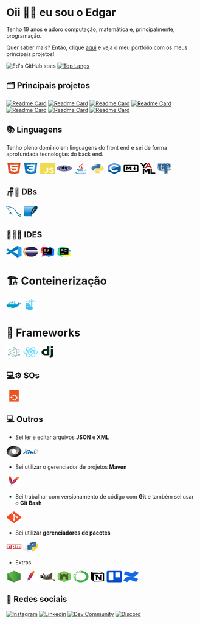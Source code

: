 
# Oii 👋🏼 eu sou o Edgar
Tenho 19 anos e adoro computação, matemática e, principalmente, programação.

Quer saber mais? Então, clique [aqui](https://eded001.github.io/portfolio/) e veja o meu portfólio com os meus principais projetos!

![Ed's GitHub stats](https://github-readme-stats.vercel.app/api?username=eded001&hide=stars,issues,prs_merged_percentage,prs&show_icons=true)
[![Top Langs](https://github-readme-stats.vercel.app/api/top-langs/?username=eded001&layout=donut)](https://github.com/anuraghazra/github-readme-stats)

## 🗂️ Principais projetos
[![Readme Card](https://github-readme-stats.vercel.app/api/pin/?username=theheapsters&repo=duck-manager)](https://github.com/theheapsters/duck-manager)
[![Readme Card](https://github-readme-stats.vercel.app/api/pin/?username=eded001&repo=aleitamento-materno)](https://github.com/eded001/aleitamento-materno)
[![Readme Card](https://github-readme-stats.vercel.app/api/pin/?username=eded001&repo=projeto-mata-atlantica)](https://github.com/eded001/projeto-mata-atlantica)
[![Readme Card](https://github-readme-stats.vercel.app/api/pin/?username=eded001&repo=trabalho-de-lp)](https://github.com/eded001/trabalho-de-lp)
[![Readme Card](https://github-readme-stats.vercel.app/api/pin/?username=eded001&repo=to-do-list)](https://github.com/eded001/to-do-list)
[![Readme Card](https://github-readme-stats.vercel.app/api/pin/?username=eded001&repo=gerador-de-cores)](https://github.com/eded001/gerador-de-cores)
[![Readme Card](https://github-readme-stats.vercel.app/api/pin/?username=eded001&repo=projeto-fisica)](https://github.com/eded001/projeto-fisica)

## 📚 Linguagens
Tenho pleno domínio em linguagens do front end e sei de forma aprofundada tecnologias do back end.
<p>
  <img alt="HTML" height="30" width="40" src="https://raw.githubusercontent.com/devicons/devicon/master/icons/html5/html5-original.svg"/>
  <img alt="CSS" height="30" width="40" src="https://raw.githubusercontent.com/devicons/devicon/master/icons/css3/css3-original.svg"/>
  <img alt="JS" height="30" width="40" src="https://raw.githubusercontent.com/devicons/devicon/master/icons/javascript/javascript-plain.svg">
  <img alt="PHP" height="30" width="40" src="https://raw.githubusercontent.com/devicons/devicon/master/icons/php/php-original.svg"/>
  <img alt="Java" height="30" width="40" src="https://raw.githubusercontent.com/devicons/devicon/master/icons/java/java-original.svg"/>
  <img alt="Python" height="30" width="40" src="https://raw.githubusercontent.com/devicons/devicon/master/icons/python/python-original.svg"/>
  <img alt="C" height="30" width="40" src="https://raw.githubusercontent.com/devicons/devicon/master/icons/c/c-original.svg"/>
	<img alt="Markdown" height="30" width="40" src="https://raw.githubusercontent.com/devicons/devicon/master/icons/markdown/markdown-original.svg"/>
	<img alt="YAML" height="30" width="40" src="https://raw.githubusercontent.com/devicons/devicon/master/icons/yaml/yaml-original.svg"/>
	<img alt="PostgreSQL" height="30" width="40" src="https://raw.githubusercontent.com/devicons/devicon/master/icons/postgresql/postgresql-plain.svg"/>
</p>

## 🪑🎲 DBs
<p>
  <img alt="MySQL" height="30" width="40" src="https://raw.githubusercontent.com/devicons/devicon/master/icons/mysql/mysql-original.svg"/>
  <img alt="SQLite" height="30" width="40" src="https://raw.githubusercontent.com/devicons/devicon/master/icons/sqlite/sqlite-original.svg"/>
</p>

## 👨🏼‍💻 IDES
<p>
  <img alt="VS Code" height="30" width="40" src="https://raw.githubusercontent.com/devicons/devicon/master/icons/vscode/vscode-original.svg"/>
  <img alt="Eclipse" height="30" width="40" src="https://raw.githubusercontent.com/devicons/devicon/master/icons/eclipse/eclipse-original.svg"/>
  <img alt="Intellij" height="30" width="40" src="https://raw.githubusercontent.com/devicons/devicon/master/icons/intellij/intellij-original.svg"/>
  <img alt="Pycharm" height="30" width="40" src="https://raw.githubusercontent.com/devicons/devicon/master/icons/pycharm/pycharm-original.svg"/>
</p>

# 🏗️ Conteinerização
<p>
  <img alt="Docker" height="30" width="40" src="https://raw.githubusercontent.com/devicons/devicon/master/icons/docker/docker-plain.svg"/>
  <img alt="Docker" height="30" width="40" src="https://raw.githubusercontent.com/devicons/devicon/master/icons/portainer/portainer-original.svg"/>
</p>

# 🧩 Frameworks
<p>
  <img alt="Electron" height="30" width="40" src="https://raw.githubusercontent.com/devicons/devicon/master/icons/electron/electron-original.svg"/>
  <img alt="React" height="30" width="40" src="https://raw.githubusercontent.com/devicons/devicon/master/icons/react/react-original.svg"/>
  <img alt="Django" height="30" width="40" src="https://raw.githubusercontent.com/devicons/devicon/master/icons/django/django-plain.svg"/>
</p>

## 💻⚙️ SOs
<p>
  <img alt="Ubuntu" height="30" width="40" src="https://raw.githubusercontent.com/devicons/devicon/master/icons/ubuntu/ubuntu-original.svg"/>
</p>

## 💻 Outros
- Sei ler e editar arquivos **JSON** e **XML**
<p>
	<img alt="JSON" height="30" width="40" src="https://raw.githubusercontent.com/devicons/devicon/master/icons/json/json-original.svg"/>
	<img alt="XML" height="30" width="40" src="https://raw.githubusercontent.com/devicons/devicon/master/icons/xml/xml-original.svg"/>
</p>

 - Sei utilizar o gerenciador de projetos **Maven**
<p><img alt="Maven" height="30" width="40" src="https://raw.githubusercontent.com/devicons/devicon/master/icons/maven/maven-original.svg"/></p>

 - Sei trabalhar com versionamento de código com **Git** e também sei usar o **Git Bash**
<p>
	<img alt="Git" height="30" width="40" src="https://raw.githubusercontent.com/devicons/devicon/master/icons/git/git-original.svg"/>
</p>

- Sei utilizar **gerenciadores de pacotes**
<p>
	<img alt="NPM" height="30" width="40" src="https://raw.githubusercontent.com/devicons/devicon/master/icons/npm/npm-original-wordmark.svg"/>
	<img alt="PyPI" height="30" width="40" src="https://raw.githubusercontent.com/devicons/devicon/master/icons/pypi/pypi-original.svg"/>
</p>

- Extras
<p>
	<img alt="NodeJS" height="30" width="40" src="https://raw.githubusercontent.com/devicons/devicon/master/icons/nodejs/nodejs-original.svg"/>
  <img alt="Apache" height="30" width="40" src="https://raw.githubusercontent.com/devicons/devicon/master/icons/apache/apache-original.svg"/>
  <img alt="Gimp" height="30" width="40" src="https://raw.githubusercontent.com/devicons/devicon/master/icons/gimp/gimp-original.svg"/>
  <img alt="Nodemon" height="30" width="40" src="https://raw.githubusercontent.com/devicons/devicon/master/icons/nodemon/nodemon-original.svg"/>
	<img alt="Anaconda" height="30" width="40" src="https://raw.githubusercontent.com/devicons/devicon/master/icons/anaconda/anaconda-original.svg"/>
	<img alt="Notion" height="30" width="40" src="https://raw.githubusercontent.com/devicons/devicon/master/icons/notion/notion-original.svg"/>
	<img alt="Trello" height="30" width="40" src="https://raw.githubusercontent.com/devicons/devicon/master/icons/trello/trello-plain.svg"/>
	<img alt="Trello" height="30" width="40" src="https://raw.githubusercontent.com/devicons/devicon/master/icons/confluence/confluence-plain.svg"/>
</p>

## 💬 Redes sociais
[<img alt="Instagram" height="30" width="130" src="https://img.shields.io/badge/Instagram-E4405F?style=for-the-badge&logo=instagram&logoColor=white"/>](https://instagram.com/ed_ed001) [<img alt="Linkedin" height="30" width="130" src="https://img.shields.io/badge/LinkedIn-0077B5?style=for-the-badge&logo=linkedin&logoColor=white"/>](https://www.linkedin.com/in/edgar-augusto/) [<img alt="Dev Community" height="30" width="130" src="https://img.shields.io/badge/dev.to-0A0A0A?style=for-the-badge&logo=devdotto&logoColor=white"/>](https://www.dev.to/eded001) [<img alt="Discord" height="30" width="130" src="https://img.shields.io/badge/Discord-7289DA?style=for-the-badge&logo=discord&logoColor=white"/>](https://discord.com/users/eded001)
